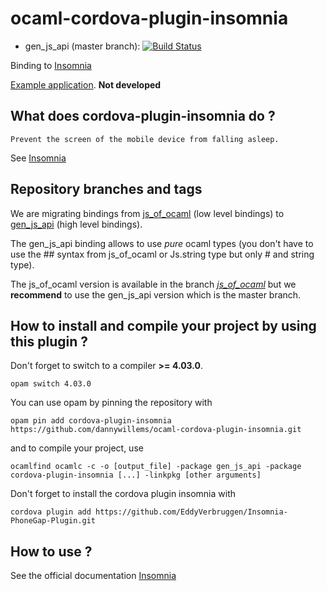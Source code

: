 # ocaml-cordova-plugin-insomnia

* gen_js_api (master branch): [![Build Status](https://travis-ci.org/dannywillems/ocaml-cordova-plugin-insomnia.svg?branch=master)](https://travis-ci.org/dannywillems/ocaml-cordova-plugin-insomnia)

Binding to
[Insomnia](https://github.com/EddyVerbruggen/Insomnia-PhoneGap-Plugin)

[Example
application](https://github.com/dannywillems/ocaml-cordova-plugin-insomnia-example).
**Not developed**

## What does cordova-plugin-insomnia do ?

```
Prevent the screen of the mobile device from falling asleep.
```
See
[Insomnia](https://github.com/EddyVerbruggen/Insomnia-PhoneGap-Plugin)

## Repository branches and tags

We are migrating bindings from
[js_of_ocaml](https://github.com/ocsigen/js_of_ocaml) (low level bindings) to
[gen_js_api](https://github.com/lexifi/gen_js_api) (high level bindings).

The gen_js_api binding allows to use *pure* ocaml types (you don't have to use
the ## syntax from js_of_ocaml or Js.string type but only # and string type).

The js_of_ocaml version is available in the branch
[*js_of_ocaml*](https://github.com/dannywillems/ocaml-cordova-plugin-insomnia/tree/js_of_ocaml)
but we **recommend** to use the gen_js_api version which is the master branch.

## How to install and compile your project by using this plugin ?

Don't forget to switch to a compiler **>= 4.03.0**.
```Shell
opam switch 4.03.0
```

You can use opam by pinning the repository with
```Shell
opam pin add cordova-plugin-insomnia https://github.com/dannywillems/ocaml-cordova-plugin-insomnia.git
```

and to compile your project, use
```Shell
ocamlfind ocamlc -c -o [output_file] -package gen_js_api -package cordova-plugin-insomnia [...] -linkpkg [other arguments]
```

Don't forget to install the cordova plugin insomnia with
```Shell
cordova plugin add https://github.com/EddyVerbruggen/Insomnia-PhoneGap-Plugin.git
```

## How to use ?

See the official documentation
[Insomnia](https://github.com/EddyVerbruggen/Insomnia-PhoneGap-Plugin)
